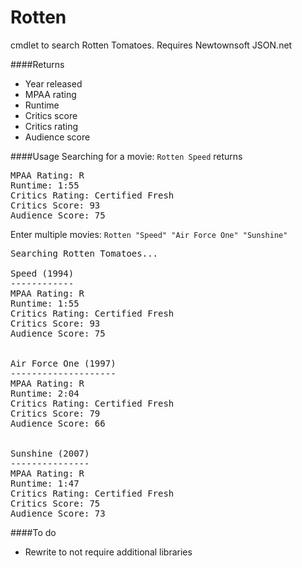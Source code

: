 Rotten
======

cmdlet to search Rotten Tomatoes.
Requires Newtownsoft JSON.net

####Returns 
* Year released
* MPAA rating
* Runtime
* Critics score
* Critics rating
* Audience score

####Usage
Searching for a movie:
`Rotten Speed` returns
<pre>
MPAA Rating: R
Runtime: 1:55
Critics Rating: Certified Fresh
Critics Score: 93
Audience Score: 75
</pre>
Enter multiple movies:
`Rotten "Speed" "Air Force One" "Sunshine"`
<pre>
Searching Rotten Tomatoes...

Speed (1994)
------------
MPAA Rating: R
Runtime: 1:55
Critics Rating: Certified Fresh
Critics Score: 93
Audience Score: 75


Air Force One (1997)
--------------------
MPAA Rating: R
Runtime: 2:04
Critics Rating: Certified Fresh
Critics Score: 79
Audience Score: 66


Sunshine (2007)
---------------
MPAA Rating: R
Runtime: 1:47
Critics Rating: Certified Fresh
Critics Score: 75
Audience Score: 73
</pre>
####To do
* Rewrite to not require additional libraries
